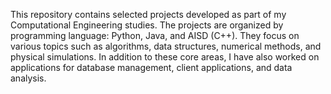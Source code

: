 This repository contains selected projects developed as part of my Computational Engineering studies. The projects are organized by programming language: Python, Java, and AISD (C++). They focus on various topics such as algorithms, data structures, numerical methods, and physical simulations. In addition to these core areas, I have also worked on applications for database management, client applications, and data analysis.

